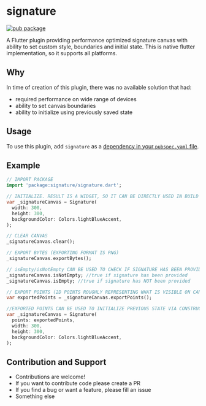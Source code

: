 # signature

[![pub package](https://img.shields.io/pub/v/signature.svg)](https://pub.dartlang.org/packages/signature)

A Flutter plugin providing performance optimized signature canvas with ability to set custom style, boundaries and initial state.
This is native flutter implementation, so it supports all platforms.

## Why
In time of creation of this plugin, there was no available solution that had:
* required performance on wide range of devices
* ability to set canvas boundaries
* ability to initialize using previously saved state

## Usage

To use this plugin, add `signature` as a [dependency in your `pubspec.yaml` file](https://flutter.io/platform-plugins/).

## Example

``` dart
// IMPORT PACKAGE
import 'package:signature/signature.dart';

// INITIALIZE. RESULT IS A WIDGET, SO IT CAN BE DIRECTLY USED IN BUILD METHOD 
var _signatureCanvas = Signature(
  width: 300,
  height: 300,
  backgroundColor: Colors.lightBlueAccent,
);

// CLEAR CANVAS
_signatureCanvas.clear();

// EXPORT BYTES (EXPORTING FORMAT IS PNG)
_signatureCanvas.exportBytes();

// isEmpty/isNotEmpty CAN BE USED TO CHECK IF SIGNATURE HAS BEEN PROVIDED
_signatureCanvas.isNotEmpty; //true if signature has been provided
_signatureCanvas.isEmpty; //true if signature has NOT been provided

// EXPORT POINTS (2D POINTS ROUGHLY REPRESENTING WHAT IS VISIBLE ON CANVAS)
var exportedPoints = _signatureCanvas.exportPoints();

//EXPORTED POINTS CAN BE USED TO INITIALIZE PREVIOUS STATE VIA CONSTRUCTOR
var _signatureCanvas = Signature(
  points: exportedPoints,
  width: 300,
  height: 300,
  backgroundColor: Colors.lightBlueAccent,
);

```

## Contribution and Support

* Contributions are welcome!
* If you want to contribute code please create a PR
* If you find a bug or want a feature, please fill an issue
*  Something else
